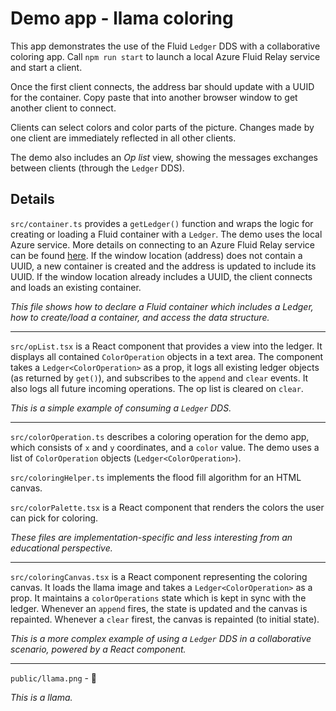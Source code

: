 # Demo app - llama coloring

This app demonstrates the use of the Fluid `Ledger` DDS with a collaborative
coloring app. Call `npm run start` to launch a local Azure Fluid Relay
service and start a client.

Once the first client connects, the address bar should update with a UUID for
the container. Copy paste that into another browser window to get another
client to connect.

Clients can select colors and color parts of the picture. Changes made by one
client are immediately reflected in all other clients.

The demo also includes an *Op list* view, showing the messages exchanges
between clients (through the `Ledger` DDS).

## Details

`src/container.ts` provides a `getLedger()` function and wraps the logic for
creating or loading a Fluid container with a `Ledger`. The demo uses the local
Azure service. More details on connecting to an Azure Fluid Relay service can
be found [here](https://learn.microsoft.com/en-us/azure/azure-fluid-relay/how-tos/connect-fluid-azure-service).
If the window location (address) does not contain a UUID, a new container is
created and the address is updated to include its UUID. If the window location
already includes a UUID, the client connects and loads an existing container.

*This file shows how to declare a Fluid container which includes a Ledger, how
to create/load a container, and access the data structure.*

---

`src/opList.tsx` is a React component that provides a view into the ledger. It
displays all contained `ColorOperation` objects in a text area. The component
takes a `Ledger<ColorOperation>` as a prop, it logs all existing ledger
objects (as returned by `get()`), and subscribes to the `append` and `clear`
events. It also logs all future incoming operations. The op list is cleared on
`clear`.

*This is a simple example of consuming a `Ledger` DDS.*

---

`src/colorOperation.ts` describes a coloring operation for the demo app, which
consists of `x` and `y` coordinates, and a `color` value. The demo uses a
list of `ColorOperation` objects (`Ledger<ColorOperation>`).

`src/coloringHelper.ts` implements the flood fill algorithm for an HTML canvas.

`src/colorPalette.tsx` is a React component that renders the colors the user can
pick for coloring.

*These files are implementation-specific and less interesting from an
educational perspective.*

---

`src/coloringCanvas.tsx` is a React component representing the coloring canvas.
It loads the llama image and takes a `Ledger<ColorOperation>` as a prop. It
maintains a `colorOperations` state which is kept in sync with the ledger.
Whenever an `append` fires, the state is updated and the canvas is repainted.
Whenever a `clear` firest, the canvas is repainted (to initial state).

*This is a more complex example of using a `Ledger` DDS in a collaborative
scenario, powered by a React component.*

---

`public/llama.png` - 🦙

*This is a llama.*

